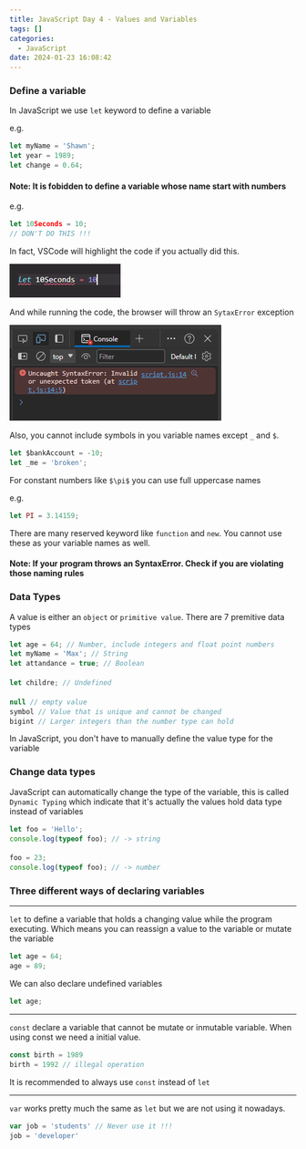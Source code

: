 ```yaml
---
title: JavaScript Day 4 - Values and Variables
tags: []
categories:
  - JavaScript
date: 2024-01-23 16:08:42
---
```


### Define a variable

In JavaScript we use ```let``` keyword to define a variable

e.g.

```JavaScript
let myName = 'Shawn';
let year = 1989;
let change = 0.64;
```

#### Note: It is fobidden to define a variable whose name start with numbers

e.g.

```JavaScript
let 10Seconds = 10;
// DON'T DO THIS !!!
```

In fact, VSCode will highlight the code if you actually did this.

![Highlight](../images/jd4/1.png)

 And while running the code, the browser will throw an ```SytaxError``` exception

![Sytax error](../images/jd4/2.png)

Also, you cannot include symbols in you variable names except ```_``` and ```$```.

```JavaScript
let $bankAccount = -10;
let _me = 'broken';
```

For constant numbers like ```$\pi$``` you can use full uppercase names

e.g.

```JavaScript
let PI = 3.14159;
```

There are many reserved keyword like ```function``` and ```new```. You cannot use these as your variable names as well.

#### Note: If your program throws an SyntaxError. Check if you are violating those naming rules

### Data Types

A value is either an ```object``` or ```primitive value```. There are 7 premitive data types

```JavaScript
let age = 64; // Number, include integers and float point numbers
let myName = 'Max'; // String
let attandance = true; // Boolean

let childre; // Undefined

null // empty value
symbol // Value that is unique and cannot be changed
bigint // Larger integers than the number type can hold
```

In JavaScript, you don't have to manually define the value type for the variable

### Change data types

JavaScript can automatically change the type of the variable, this is called ```Dynamic Typing``` which indicate that it's actually the values hold data type instead of variables

```JavaScript
let foo = 'Hello';
console.log(typeof foo); // -> string

foo = 23;
console.log(typeof foo); // -> number
```

### Three different ways of declaring variables

---

```let``` to define a variable that holds a changing value while the program executing. Which means you can reassign a value to the variable or mutate the variable

```JavaScript
let age = 64;
age = 89;
```

We can also declare undefined variables

```JavaScript
let age;
```

---

```const``` declare a variable that cannot be mutate or inmutable variable. When using const we need a initial value.

```JavaScript
const birth = 1989
birth = 1992 // illegal operation
```

It is recommended to always use ```const``` instead of ```let```

---

```var``` works pretty much the same as ```let``` but we are not using it nowadays.

```JavaScript
var job = 'students' // Never use it !!!
job = 'developer'
```
